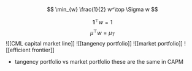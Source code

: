 $$
\min_{w} \frac{1}{2} w^\top \Sigma w $$
 
 $$ 
\bm 1^\top w = 1 $$ 
 $$
\mu^\top w = \mu_T
$$
![[CML capital market line]]
![[tangency portfolio]]
![[market portfolio]]
![[efficient frontier]]
- tangency portfolio vs market portfolio
    these are the same in CAPM